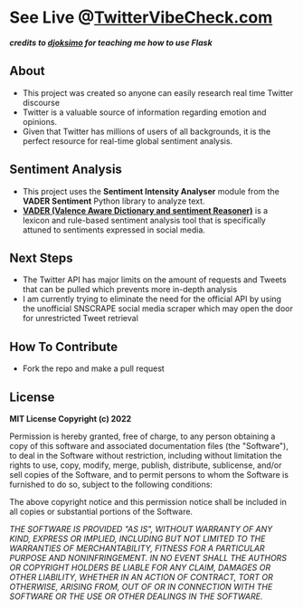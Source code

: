 # See Live @[TwitterVibeCheck.com](https://www.twittervibecheck.com)

***credits to [djoksimo](https://github.com/djoksimo) for teaching me how to use Flask***

## About
- This project was created so anyone can easily research real time Twitter discourse   
- Twitter is a valuable source of information regarding emotion and opinions.
- Given that Twitter has millions of users of all backgrounds, it is the perfect resource for real-time global sentiment analysis.

## Sentiment Analysis
- This project uses the **Sentiment Intensity Analyser** module from the **VADER Sentiment** Python library to analyze text. 
- **[VADER (Valence Aware Dictionary and sentiment Reasoner)](https://github.com/cjhutto/vaderSentiment)** is a lexicon and rule-based sentiment analysis tool that is specifically attuned to sentiments expressed in social media.

## Next Steps
- The Twitter API has major limits on the amount of requests and Tweets that can be pulled which prevents more in-depth analysis
- I am currently trying to eliminate the need for the official API by using the unofficial SNSCRAPE social media scraper which may open the door for unrestricted Tweet retrieval 

## How To Contribute
- Fork the repo and make a pull request 

## License

**MIT License Copyright (c) 2022**

Permission is hereby granted, free of charge, to any person obtaining a copy
of this software and associated documentation files (the "Software"), to deal
in the Software without restriction, including without limitation the rights
to use, copy, modify, merge, publish, distribute, sublicense, and/or sell
copies of the Software, and to permit persons to whom the Software is
furnished to do so, subject to the following conditions:

The above copyright notice and this permission notice shall be included in all
copies or substantial portions of the Software.

*THE SOFTWARE IS PROVIDED "AS IS", WITHOUT WARRANTY OF ANY KIND, EXPRESS OR
IMPLIED, INCLUDING BUT NOT LIMITED TO THE WARRANTIES OF MERCHANTABILITY,
FITNESS FOR A PARTICULAR PURPOSE AND NONINFRINGEMENT. IN NO EVENT SHALL THE
AUTHORS OR COPYRIGHT HOLDERS BE LIABLE FOR ANY CLAIM, DAMAGES OR OTHER
LIABILITY, WHETHER IN AN ACTION OF CONTRACT, TORT OR OTHERWISE, ARISING FROM,
OUT OF OR IN CONNECTION WITH THE SOFTWARE OR THE USE OR OTHER DEALINGS IN THE
SOFTWARE.*